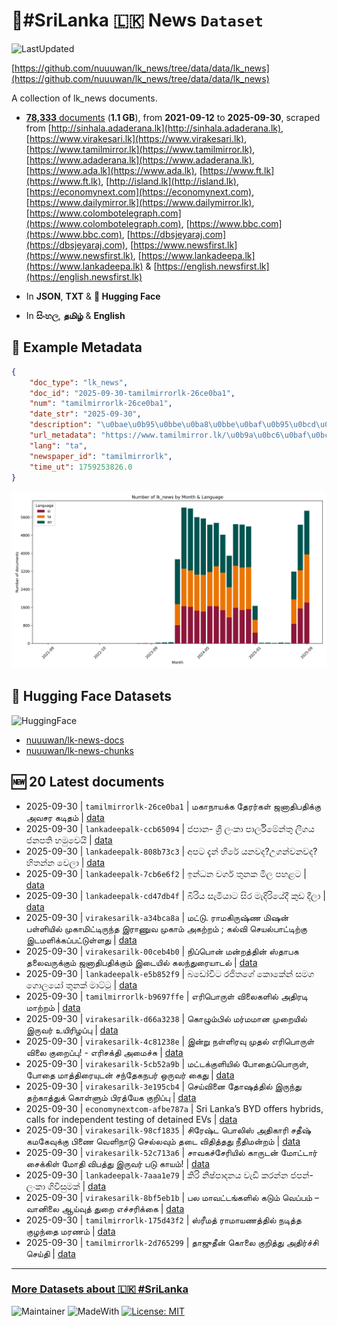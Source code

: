 # 📄#SriLanka 🇱🇰 News `Dataset`

![LastUpdated](https://img.shields.io/badge/last_updated-2025--09--30_23:19:34-green)

[https://github.com/nuuuwan/lk_news/tree/data/data/lk_news](https://github.com/nuuuwan/lk_news/tree/data/data/lk_news)

A collection of lk_news documents.

- [**78,333** documents](https://github.com/nuuuwan/lk_news/tree/data/data/lk_news) (**1.1 GB**), from **2021-09-12** to **2025-09-30**, scraped from [http://sinhala.adaderana.lk](http://sinhala.adaderana.lk), [https://www.virakesari.lk](https://www.virakesari.lk), [https://www.tamilmirror.lk](https://www.tamilmirror.lk), [https://www.adaderana.lk](https://www.adaderana.lk), [https://www.ada.lk](https://www.ada.lk), [https://www.ft.lk](https://www.ft.lk), [http://island.lk](http://island.lk), [https://economynext.com](https://economynext.com), [https://www.dailymirror.lk](https://www.dailymirror.lk), [https://www.colombotelegraph.com](https://www.colombotelegraph.com), [https://www.bbc.com](https://www.bbc.com), [https://dbsjeyaraj.com](https://dbsjeyaraj.com), [https://www.newsfirst.lk](https://www.newsfirst.lk), [https://www.lankadeepa.lk](https://www.lankadeepa.lk) & [https://english.newsfirst.lk](https://english.newsfirst.lk)

- In **JSON**, **TXT** & **🤗 Hugging Face**

- In **සිංහල**, **தமிழ்** & **English**

## 📝 Example Metadata

```json
{
    "doc_type": "lk_news",
    "doc_id": "2025-09-30-tamilmirrorlk-26ce0ba1",
    "num": "tamilmirrorlk-26ce0ba1",
    "date_str": "2025-09-30",
    "description": "\u0bae\u0b95\u0bbe\u0ba8\u0bbe\u0baf\u0b95\u0bcd\u0b95 \u0ba4\u0bc7\u0bb0\u0bb0\u0bcd\u0b95\u0bb3\u0bcd \u0b9c\u0ba9\u0bbe\u0ba4\u0bbf\u0baa\u0ba4\u0bbf\u0b95\u0bcd\u0b95\u0bc1 \u0b85\u0bb5\u0b9a\u0bb0 \u0b95\u0b9f\u0bbf\u0ba4\u0bae\u0bcd",
    "url_metadata": "https://www.tamilmirror.lk/\u0b9a\u0bc6\u0baf\u0bcd\u0ba4\u0bbf\u0b95\u0bb3\u0bcd/\u0bae\u0b95\u0bbe\u0ba8\u0bbe\u0baf\u0b95\u0bcd\u0b95-\u0ba4\u0bc7\u0bb0\u0bb0\u0bcd\u0b95\u0bb3\u0bcd-\u0b9c\u0ba9\u0bbe\u0ba4\u0bbf\u0baa\u0ba4\u0bbf\u0b95\u0bcd\u0b95\u0bc1-\u0b85\u0bb5\u0b9a\u0bb0-\u0b95\u0b9f\u0bbf\u0ba4\u0bae\u0bcd/175-365560",
    "lang": "ta",
    "newspaper_id": "tamilmirrorlk",
    "time_ut": 1759253826.0
}
```

![Chart](https://raw.githubusercontent.com/nuuuwan/lk_news/refs/heads/data/data/lk_news/docs_by_month_and_lang.png)

## 🤗 Hugging Face Datasets

![HuggingFace](https://img.shields.io/badge/-HuggingFace-FDEE21?style=for-the-badge&logo=HuggingFace)

- [nuuuwan/lk-news-docs](https://huggingface.co/datasets/nuuuwan/lk-news-docs)
- [nuuuwan/lk-news-chunks](https://huggingface.co/datasets/nuuuwan/lk-news-chunks)

## 🆕 20 Latest documents

- 2025-09-30 | `tamilmirrorlk-26ce0ba1` | மகாநாயக்க தேரர்கள் ஜனாதிபதிக்கு அவசர கடிதம் | [data](https://github.com/nuuuwan/lk_news/tree/data/data/lk_news/2020s/2025/2025-09-30-tamilmirrorlk-26ce0ba1)
- 2025-09-30 | `lankadeepalk-ccb65094` | ජපාන- ශ්‍රී ලංකා පාර්ලිමේන්තු ලීගය ජනපති හමුවෙයි | [data](https://github.com/nuuuwan/lk_news/tree/data/data/lk_news/2020s/2025/2025-09-30-lankadeepalk-ccb65094)
- 2025-09-30 | `lankadeepalk-808b73c3` | අපට දැන් හිරේ යනවද?උගන්වනවද? හිතන්න වෙලා | [data](https://github.com/nuuuwan/lk_news/tree/data/data/lk_news/2020s/2025/2025-09-30-lankadeepalk-808b73c3)
- 2025-09-30 | `lankadeepalk-7cb6e6f2` | ඉන්ධන වර්ග තුනක මිල පහළට | [data](https://github.com/nuuuwan/lk_news/tree/data/data/lk_news/2020s/2025/2025-09-30-lankadeepalk-7cb6e6f2)
- 2025-09-30 | `lankadeepalk-cd47db4f` | බිරිය සැමියාට සිර මැදිරියේදී කුඩ දීලා | [data](https://github.com/nuuuwan/lk_news/tree/data/data/lk_news/2020s/2025/2025-09-30-lankadeepalk-cd47db4f)
- 2025-09-30 | `virakesarilk-a34bca8a` | மட்டு. ராமகிருஷ்ண மிஷன் பள்ளியில் முகாமிட்டிருந்த இராணுவ முகாம் அகற்றம் ; கல்வி செயல்பாட்டிற்கு இடமளிக்கப்பட்டுள்ளது | [data](https://github.com/nuuuwan/lk_news/tree/data/data/lk_news/2020s/2025/2025-09-30-virakesarilk-a34bca8a)
- 2025-09-30 | `virakesarilk-00ceb4b0` | நிப்பொன் மன்றத்தின் ஸ்தாபக தலைவருக்கும் ஜனாதிபதிக்கும் இடையில் கலந்துரையாடல் | [data](https://github.com/nuuuwan/lk_news/tree/data/data/lk_news/2020s/2025/2025-09-30-virakesarilk-00ceb4b0)
- 2025-09-30 | `lankadeepalk-e5b852f9` | බඩෝවිට රජිතගේ කොකේන් සමග ගොලයෝ තුනක් මාට්ටු | [data](https://github.com/nuuuwan/lk_news/tree/data/data/lk_news/2020s/2025/2025-09-30-lankadeepalk-e5b852f9)
- 2025-09-30 | `tamilmirrorlk-b9697ffe` | எரிபொருள் விலைகளில் அதிரடி மாற்றம் | [data](https://github.com/nuuuwan/lk_news/tree/data/data/lk_news/2020s/2025/2025-09-30-tamilmirrorlk-b9697ffe)
- 2025-09-30 | `virakesarilk-d66a3238` | கொழும்பில் மர்மமான முறையில் இருவர் உயிரிழப்பு | [data](https://github.com/nuuuwan/lk_news/tree/data/data/lk_news/2020s/2025/2025-09-30-virakesarilk-d66a3238)
- 2025-09-30 | `virakesarilk-4c81238e` | இன்று நள்ளிரவு முதல் எரிபொருள் விலை குறைப்பு! -  எரிசக்தி அமைச்சு | [data](https://github.com/nuuuwan/lk_news/tree/data/data/lk_news/2020s/2025/2025-09-30-virakesarilk-4c81238e)
- 2025-09-30 | `virakesarilk-5cb52a9b` | மட்டக்குளியில் போதைப்பொருள், போதை மாத்திரையுடன் சந்தேகநபர் ஒருவர் கைது | [data](https://github.com/nuuuwan/lk_news/tree/data/data/lk_news/2020s/2025/2025-09-30-virakesarilk-5cb52a9b)
- 2025-09-30 | `virakesarilk-3e195cb4` | செய்வினை தோஷத்தில் இருந்து தற்காத்துக் கொள்ளும் பிரத்யேக குறிப்பு | [data](https://github.com/nuuuwan/lk_news/tree/data/data/lk_news/2020s/2025/2025-09-30-virakesarilk-3e195cb4)
- 2025-09-30 | `economynextcom-afbe787a` | Sri Lanka’s BYD offers hybrids, calls for independent testing of detained EVs | [data](https://github.com/nuuuwan/lk_news/tree/data/data/lk_news/2020s/2025/2025-09-30-economynextcom-afbe787a)
- 2025-09-30 | `virakesarilk-98cf1835` | சிரேஷ்ட பொலிஸ் அதிகாரி சதீஷ் கமகேவுக்கு பிணை வெளிநாடு செல்லவும் தடை விதித்தது நீதிமன்றம் | [data](https://github.com/nuuuwan/lk_news/tree/data/data/lk_news/2020s/2025/2025-09-30-virakesarilk-98cf1835)
- 2025-09-30 | `virakesarilk-52c713a6` | சாவகச்சேரியில் காருடன் மோட்டார் சைக்கிள் மோதி விபத்து இருவர் படு காயம்! | [data](https://github.com/nuuuwan/lk_news/tree/data/data/lk_news/2020s/2025/2025-09-30-virakesarilk-52c713a6)
- 2025-09-30 | `lankadeepalk-7aaa1e79` | කිරි නිෂ්පාදනය වැඩි කරන්න  ජපන්- ලංකා ගිවිසුමක් | [data](https://github.com/nuuuwan/lk_news/tree/data/data/lk_news/2020s/2025/2025-09-30-lankadeepalk-7aaa1e79)
- 2025-09-30 | `virakesarilk-8bf5eb1b` | பல மாவட்டங்களில் கடும் வெப்பம் – வானிலை ஆய்வுத் துறை எச்சரிக்கை | [data](https://github.com/nuuuwan/lk_news/tree/data/data/lk_news/2020s/2025/2025-09-30-virakesarilk-8bf5eb1b)
- 2025-09-30 | `tamilmirrorlk-175d43f2` | ஸ்ரீமத் ராமாயணத்தில் நடித்த குழந்தை மரணம் | [data](https://github.com/nuuuwan/lk_news/tree/data/data/lk_news/2020s/2025/2025-09-30-tamilmirrorlk-175d43f2)
- 2025-09-30 | `tamilmirrorlk-2d765299` | தாஜுதீன் கொலை குறித்து அதிர்ச்சி செய்தி | [data](https://github.com/nuuuwan/lk_news/tree/data/data/lk_news/2020s/2025/2025-09-30-tamilmirrorlk-2d765299)

---

### [More Datasets about 🇱🇰 #SriLanka](https://github.com/nuuuwan/lk_datasets)

![Maintainer](https://img.shields.io/badge/maintainer-nuuuwan-red)
![MadeWith](https://img.shields.io/badge/made_with-python-blue)
[![License: MIT](https://img.shields.io/badge/License-MIT-yellow.svg)](https://opensource.org/licenses/MIT)
